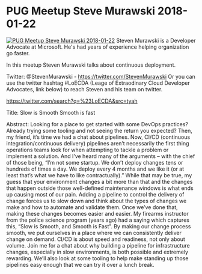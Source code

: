 ﻿# PUG Meetup   Steve Murawski 2018-01-22

[![PUG Meetup   Steve Murawski 2018-01-22](https://i4.ytimg.com/vi/SaihBTz1Qd4/hqdefault.jpg "PUG Meetup   Steve Murawski 2018-01-22")](https://www.youtube.com/watch?v=SaihBTz1Qd4)
Steven Murawski is a Developer Advocate at Microsoft. He's had years of experience helping organization go faster.

In this meetup Steven Murawski talks about continuous deployment.

Twitter: @StevenMurawski - https://twitter.com/StevenMurawski
Or you can use the twitter hashtag #LoECDA (Leage of Extraodinary Cloud Developer Advocates, link below) to reach Steven and his team on twitter.

https://twitter.com/search?q=%23LoECDA&src=tyah

Title:
Slow is Smooth
Smooth is fast

Abstract:
Looking for a place to get started with some DevOps practices? Already trying some tooling and not seeing the return you expected? Then, my friend, it’s time we had a chat about pipelines. Now, CI/CD (continuous integration/continuous delivery) pipelines aren’t necessarily the first thing operations teams look for when attempting to tackle a problem or implement a solution. And I’ve heard many of the arguments – with the chief of those being, “I’m not some startup. We don’t deploy changes tens or hundreds of times a day. We deploy every 4 months and we like it (or at least that’s what we have to like contractually).” While that may be true, my guess that your environment changes a bit more than that and the changes that happen outside those well-defined maintenance windows is what ends up causing most of our pain. Adding a pipeline to control the delivery of change forces us to slow down and think about the types of changes we make and how to automate and validate them. Once we’ve done that, making these changes becomes easier and easier. My firearms instructor from the police science program (years ago) had a saying which captures this, “Slow is Smooth, and Smooth is Fast”. By making our change process smooth, we put ourselves in a place where we can consistently deliver change on demand. CI/CD is about speed and readiness, not only about volume. Join me for a chat about why building a pipeline for infrastructure changes, especially in slow environments, is both possible and extremely rewarding. We’ll also look at some tooling to help make standing up those pipelines easy enough that we can try it over a lunch break.


